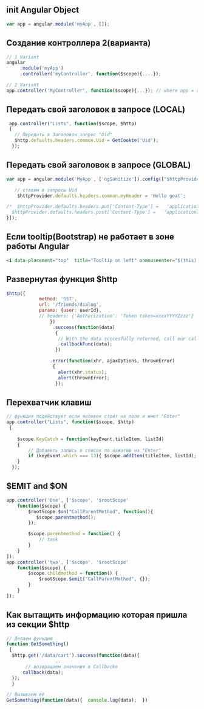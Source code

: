 ##   init Angular Object
``` javascript
var app = angular.module('myApp', []);
```

##  Создание контроллера 2(варианта)
``` javascript
// 1 Variant
angular
     .module('myApp')
     .controller('myController', function($scope){....});

// 2 Variant
app.controller('MyController', function($scope){...}); // where app = angular.module(....)
```
                                                
                                                
                                                

##   Передать свой заголовок в запросе (LOCAL)
``` javascript
 app.controller("Lists", function($scope, $http)
 {
   // Передать в Заголовок запрос "Uid"
   $http.defaults.headers.common.Uid = GetCookie('Uid');
  }); 
  ```
  


##  Передать свой заголовок в запросе (GLOBAL)
``` javascript
var app = angular.module('MyApp', ['ngSanitize']).config(["$httpProvider", function($httpProvider) {

   // ставим в запросы Uid
    $httpProvider.defaults.headers.common.myHeader = 'Hello goat';

/*  $httpProvider.defaults.headers.put['Content-Type'] =   'application/x-www-form-urlencoded';
  $httpProvider.defaults.headers.post['Content-Type'] =   'application/x-www-form-urlencoded'; */
}]);
```

  
  
##   Если tooltip(Bootstrap) не работает в зоне работы Angular
```html
<i data-placement="top"  title="Tooltip on left" onmouseenter="$(this).tooltip('show')"></i>
```



##   Развернутая функция $http
```javascript
$http({
            method: 'GET',
            url: '/friends/dialog',
            params: {user: userId},
            // headers: {'Authorization': 'Token token=xxxxYYYYZzzz'}
                })
                 .success(function(data)
                  {
                   // With the data succesfully returned, call our callback
                    callbackFunc(data);
                  })

                .error(function(xhr, ajaxOptions, thrownError)
                 {
                   alert(xhr.status);
                   alert(thrownError);
                  });
```



##   Перехватчик клавиш
``` javascript
// функция подействует если человек стоит на поле и жмет "Enter"
app.controller("Lists", function($scope, $http)
 {
   
    $scope.KeyCatch = function(keyEvent,titleItem, listId)
    {
        // Добавить запись в список по нажатию на "Enter"
        if (keyEvent.which === 13){ $scope.addItem(titleItem, listId);  }
    }
  }); 
```


## $EMIT and $ON
```js
app.controller('One', ['$scope', '$rootScope'
    function($scope) {
        $rootScope.$on("CallParentMethod", function(){
           $scope.parentmethod();
        });

        $scope.parentmethod = function() {
            // task
        }
    }
]);
app.controller('two', ['$scope', '$rootScope'
    function($scope) {
        $scope.childmethod = function() {
            $rootScope.$emit("CallParentMethod", {});
        }
    }
]);
```

## Как вытащить информацию которая пришла из секции $http 
```js
// Делаем функцию
function GetSomething()
 {
  $http.get('/data/cart').success(function(data){
                  ..
       // возвращаем значения в Callbacke
      callback(data);
  });
  }

// Вызываем её
GetSomething(function(data){  console.log(data);  })
  
```
